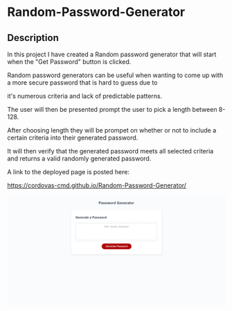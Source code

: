 # Random-Password-Generator

## Description

In this project I have created a Random password generator that will start when the "Get Password" button is clicked.

Random password generators can be useful when wanting to come up with a more secure password that is hard to guess due to 

it's numerous criteria and lack of predictable patterns. 

The user will then be presented prompt the user to pick a length between 8-128.

After choosing length they will be prompet on whether or not to include a certain criteria into their generated password.

It will then verify that the generated password meets all selected criteria and returns a valid randomly generated password.

A link to the deployed page is posted here:

https://cordovas-cmd.github.io/Random-Password-Generator/ 


![Alt text](https://github.com/Cordovas-cmd/Random-Password-Generator/blob/main/assets/fireshot.png)
